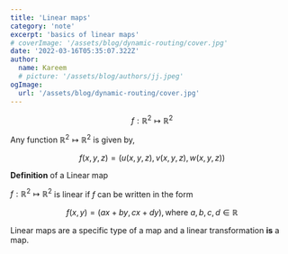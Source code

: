 ```yaml
---
title: 'Linear maps'
category: 'note'
excerpt: 'basics of linear maps'
# coverImage: '/assets/blog/dynamic-routing/cover.jpg'
date: '2022-03-16T05:35:07.322Z'
author:
  name: Kareem
  # picture: '/assets/blog/authors/jj.jpeg'
ogImage:
  url: '/assets/blog/dynamic-routing/cover.jpg'
---
```


$$
f : \mathbb{R}^2 \mapsto \mathbb{R}^2
$$

Any function $\mathbb{R}^2 \mapsto \mathbb{R}^2$ is given by,

$$
f(x, y, z) = (u(x,y,z), v(x,y,z), w(x,y,z))
$$

**Definition** of a Linear map

$f : \mathbb{R}^2 \mapsto \mathbb{R}^2$ is linear if $f$ can be written in the form

$$
f(x, y) = (ax+by, cx+dy), \text{where } a,b,c,d \in \mathbb{R}
$$

Linear maps are a specific type of a map and a linear transformation **is** a map.

